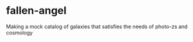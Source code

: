 # fallen-angel
Making a mock catalog of galaxies that satisfies the needs of photo-zs and cosmology
